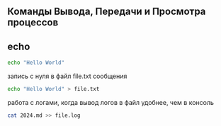 ## Команды Вывода, Передачи и Просмотра процессов

## echo 

```bash
echo "Hello World"
```

запись с нуля в файл file.txt сообщения
```bash
echo "Hello World" > file.txt
```


работа с логами, когда вывод логов в файл удобнее, чем в консоль
```bash
cat 2024.md >> file.log
```